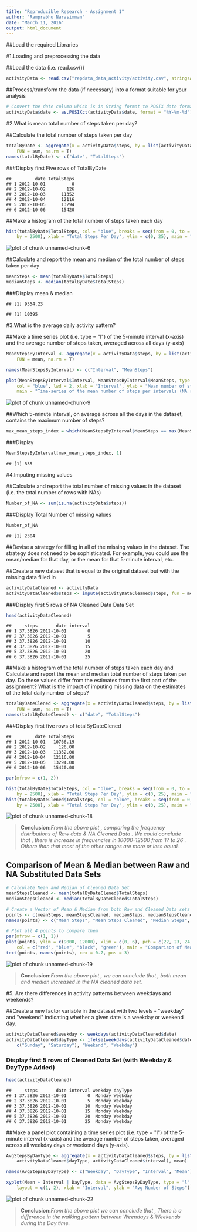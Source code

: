 ```yaml
---
title: "Reproducible Research - Assignment 1"
author: "Ramprabhu Narasimman"
date: "March 11, 2016"
output: html_document
---
```

##Load the required Libraries



#1.Loading and preprocessing the data

##Load the data (i.e. read.csv())


```r
activityData <- read.csv("repdata_data_activity/activity.csv", stringsAsFactors = F)
```

##Process/transform the data (if necessary) into a format suitable for your analysis


```r
# Convert the date column which is in String format to POSIX date format
activityData$date <- as.POSIXct(activityData$date, format = "%Y-%m-%d")
```

#2.What is mean total number of steps taken per day? 

##Calculate the total number of steps taken per day


```r
totalByDate <- aggregate(x = activityData$steps, by = list(activityData$date), 
    FUN = sum, na.rm = T)
names(totalByDate) <- c("date", "TotalSteps")
```

###Display first Five rows of TotalByDate


```
##         date TotalSteps
## 1 2012-10-01          0
## 2 2012-10-02        126
## 3 2012-10-03      11352
## 4 2012-10-04      12116
## 5 2012-10-05      13294
## 6 2012-10-06      15420
```

##Make a histogram of the total number of steps taken each day


```r
hist(totalByDate$TotalSteps, col = "blue", breaks = seq(from = 0, to = 25000, 
    by = 2500), xlab = "Total Steps Per Day", ylim = c(0, 25), main = "Total Number of Steps Each Day")
```

![plot of chunk unnamed-chunk-6](figure/unnamed-chunk-6-1.png)

##Calculate and report the mean and median of the total number of steps taken per day

```r
meanSteps <- mean(totalByDate$TotalSteps)
medianSteps <- median(totalByDate$TotalSteps)
```
###Display mean & median


```
## [1] 9354.23
```

```
## [1] 10395
```

#3.What is the average daily activity pattern?

##Make a time series plot (i.e. type = "l") of the 5-minute interval (x-axis) and the average number of steps taken, averaged across all days (y-axis)


```r
MeanStepsByInterval <- aggregate(x = activityData$steps, by = list(activityData$interval), 
    FUN = mean, na.rm = T)

names(MeanStepsByInterval) <- c("Interval", "MeanSteps")

plot(MeanStepsByInterval$Interval, MeanStepsByInterval$MeanSteps, type = "l", 
    col = "blue", lwd = 2, xlab = "Interval", ylab = "Mean number of steps", 
    main = "Time-series of the mean number of steps per intervals (NA removed)")
```

![plot of chunk unnamed-chunk-9](figure/unnamed-chunk-9-1.png)

##Which 5-minute interval, on average across all the days in the dataset, contains the maximum number of steps?


```r
max_mean_steps_index = which(MeanStepsByInterval$MeanSteps == max(MeanStepsByInterval$MeanSteps))
```

###Display 


```r
MeanStepsByInterval[max_mean_steps_index, 1]
```

```
## [1] 835
```

#4.Imputing missing values

##Calculate and report the total number of missing values in the dataset (i.e. the total number of rows with NAs)


```r
Number_of_NA <- sum(is.na(activityData$steps))
```

###Display Total Number of missing values 


```r
Number_of_NA
```

```
## [1] 2304
```

##Devise a strategy for filling in all of the missing values in the dataset. The strategy does not need to be sophisticated. For example, you could use the mean/median for that day, or the mean for that 5-minute interval, etc.

##Create a new dataset that is equal to the original dataset but with the missing data filled in


```r
activityDataCleaned <- activityData
activityDataCleaned$steps <- impute(activityDataCleaned$steps, fun = mean)
```

###Display first 5 rows of NA Cleaned Data Data Set 


```r
head(activityDataCleaned)
```

```
##     steps       date interval
## 1 37.3826 2012-10-01        0
## 2 37.3826 2012-10-01        5
## 3 37.3826 2012-10-01       10
## 4 37.3826 2012-10-01       15
## 5 37.3826 2012-10-01       20
## 6 37.3826 2012-10-01       25
```

##Make a histogram of the total number of steps taken each day and Calculate and report the mean and median total number of steps taken per day. Do these values differ from the estimates from the first part of the assignment? What is the impact of imputing missing data on the estimates of the total daily number of steps?


```r
totalByDateClened <- aggregate(x = activityDataCleaned$steps, by = list(activityDataCleaned$date), 
    FUN = sum, na.rm = T)
names(totalByDateClened) <- c("date", "TotalSteps")
```

###Display first five rows of totalByDateClened


```
##         date TotalSteps
## 1 2012-10-01   10766.19
## 2 2012-10-02     126.00
## 3 2012-10-03   11352.00
## 4 2012-10-04   12116.00
## 5 2012-10-05   13294.00
## 6 2012-10-06   15420.00
```


```r
par(mfrow = c(1, 2))

hist(totalByDate$TotalSteps, col = "blue", breaks = seq(from = 0, to = 25000, 
    by = 2500), xlab = "Total Steps Per Day", ylim = c(0, 25), main = "Total Number of Steps Each Day")
hist(totalByDateClened$TotalSteps, col = "blue", breaks = seq(from = 0, to = 25000, 
    by = 2500), xlab = "Total Steps Per Day", ylim = c(0, 25), main = "Total Number of Steps Each Day \n (NA Substituted by Mean)")
```

![plot of chunk unnamed-chunk-18](figure/unnamed-chunk-18-1.png)

>**Conclusion:**_From the above plot , comparing the frequency distributions of Raw data & NA Cleaned Data . We could conclude that , there is increase in frequencies in 10000-12500 from 17 to 26 . Othere than that most of the other ranges are more or less equal._ 

## Comparison of Mean & Median between Raw and NA Substituted Data Sets


```r
# Calculate Mean and Median of Cleaned Data Set
meanStepsCleaned <- mean(totalByDateClened$TotalSteps)
medianStepsCleaned <- median(totalByDateClened$TotalSteps)

# Create a Vector of Mean & Median from both Raw and Cleaned Data sets
points <- c(meanSteps, meanStepsCleaned, medianSteps, medianStepsCleaned)
names(points) <- c("Mean Steps", "Mean Steps Cleaned", "Median Steps", "Median Steps Cleaned")

# Plot all 4 points to compare them
par(mfrow = c(1, 1))
plot(points, ylim = c(9000, 12000), xlim = c(0, 6), pch = c(22, 23, 24, 25), 
    col = c("red", "blue", "black", "green"), main = "Comparison of Mean & Median \n Original Data & Cleaned Data")
text(points, names(points), cex = 0.7, pos = 3)
```

![plot of chunk unnamed-chunk-19](figure/unnamed-chunk-19-1.png)

>**Conclusion:**_From the above plot , we can conclude that , both mean and median increased in the NA cleaned data set._ 

#5. Are there differences in activity patterns between weekdays and weekends?

##Create a new factor variable in the dataset with two levels - "weekday" and "weekend" indicating whether a given date is a weekday or weekend day.


```r
activityDataCleaned$weekday <- weekdays(activityDataCleaned$date)
activityDataCleaned$dayType <- ifelse(weekdays(activityDataCleaned$date) %in% 
    c("Sunday", "Saturday"), "Weekend", "Weekday")
```

### Display first 5 rows of Cleaned Data Set (with Weekday & DayType Added)

```r
head(activityDataCleaned)
```

```
##     steps       date interval weekday dayType
## 1 37.3826 2012-10-01        0  Monday Weekday
## 2 37.3826 2012-10-01        5  Monday Weekday
## 3 37.3826 2012-10-01       10  Monday Weekday
## 4 37.3826 2012-10-01       15  Monday Weekday
## 5 37.3826 2012-10-01       20  Monday Weekday
## 6 37.3826 2012-10-01       25  Monday Weekday
```

##Make a panel plot containing a time series plot (i.e. type = "l") of the 5-minute interval (x-axis) and the average number of steps taken, averaged across all weekday days or weekend days (y-axis). 


```r
AvgStepsByDayType <- aggregate(x = activityDataCleaned$steps, by = list(activityDataCleaned$weekday, 
    activityDataCleaned$dayType, activityDataCleaned$interval), mean)

names(AvgStepsByDayType) <- c("Weekday", "DayType", "Interval", "Mean")

xyplot(Mean ~ Interval | DayType, data = AvgStepsByDayType, type = "l", lwd = 1, 
    layout = c(1, 2), xlab = "Interval", ylab = "Avg Number of Steps")
```

![plot of chunk unnamed-chunk-22](figure/unnamed-chunk-22-1.png)

>**Conclusion:**_From the above plot we can conclude that , There is a difference in the walking pattern between Weendays & Weekends during the Day time._ 








